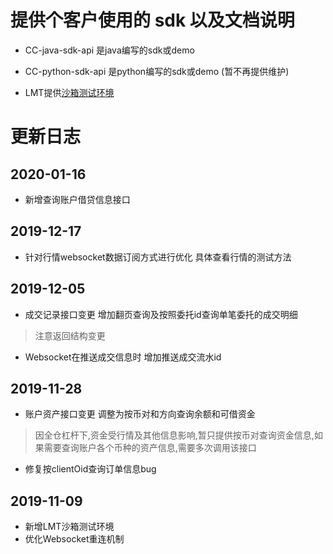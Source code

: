 
# 提供个客户使用的 sdk 以及文档说明

- CC-java-sdk-api  是java编写的sdk或demo

- CC-python-sdk-api 是python编写的sdk或demo (暂不再提供维护)

- LMT提供[沙箱测试环境](https://github.com/lmttrade/open-api-v1-sdk/blob/master/docs/README.md)

# 更新日志
## 2020-01-16
- 新增查询账户借贷信息接口

## 2019-12-17
- 针对行情websocket数据订阅方式进行优化 具体查看行情的测试方法

## 2019-12-05
- 成交记录接口变更 增加翻页查询及按照委托id查询单笔委托的成交明细
> 注意返回结构变更

- Websocket在推送成交信息时 增加推送成交流水id

## 2019-11-28
- 账户资产接口变更 调整为按币对和方向查询余额和可借资金
> 因全仓杠杆下,资金受行情及其他信息影响,暂只提供按币对查询资金信息,如果需要查询账户各个币种的资产信息,需要多次调用该接口

- 修复按clientOid查询订单信息bug

## 2019-11-09
- 新增LMT沙箱测试环境
- 优化Websocket重连机制

